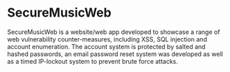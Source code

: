 # SecureMusicWeb

SecureMusicWeb is a website/web app developed to showcase a range of web vulnerability counter-measures, including XSS, SQL injection and account enumeration. The account system is protected by salted and hashed passwords, an email password reset system was developed as well as a timed IP-lockout system to prevent brute force attacks.
